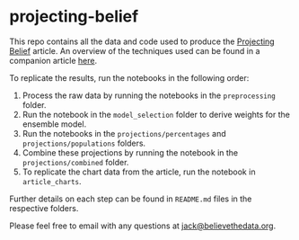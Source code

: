 # projecting-belief

This repo contains all the data and code used to produce the [Projecting Belief](https://believethedata.org/just-one-third-of-uk-population-will-be-christian-by-2031/) article. An overview of the techniques used can be found in a companion article [here](https://believethedata.org/projecting-belief-our-model/).

To replicate the results, run the notebooks in the following order:
 1. Process the raw data by running the notebooks in the `preprocessing` folder.
 2. Run the notebook in the `model_selection` folder to derive weights for the ensemble model.
 3. Run the notebooks in the `projections/percentages` and `projections/populations` folders.
 4. Combine these projections by running the notebook in the `projections/combined` folder.
 5. To replicate the chart data from the article, run the notebook in `article_charts`.

Further details on each step can be found in `README.md` files in the respective folders.

Please feel free to email with any questions at jack@believethedata.org.
